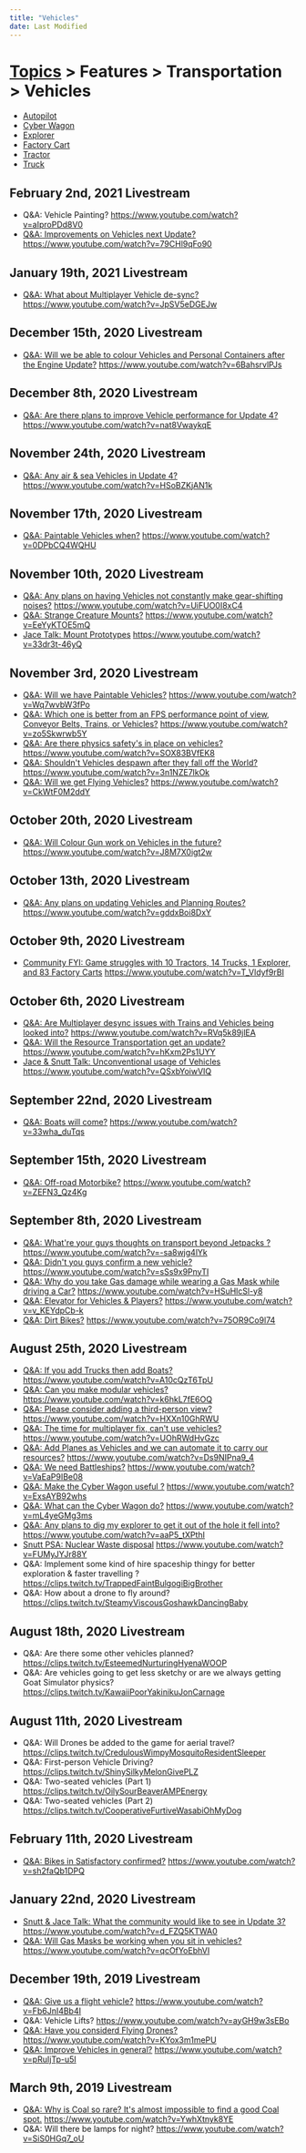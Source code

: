 ```yaml
---
title: "Vehicles"
date: Last Modified
---
```

# [Topics](../../../topics.md) > Features > Transportation > Vehicles
* [Autopilot](../../../topics/features/transportation/vehicles/autopilot.md)
* [Cyber Wagon](../../../topics/features/transportation/vehicles/cyber-wagon.md)
* [Explorer](../../../topics/features/transportation/vehicles/explorer.md)
* [Factory Cart](../../../topics/features/transportation/vehicles/factory-cart.md)
* [Tractor](../../../topics/features/transportation/vehicles/tractor.md)
* [Truck](../../../topics/features/transportation/vehicles/truck.md)

## February 2nd, 2021 Livestream
* Q&A: Vehicle Painting? https://www.youtube.com/watch?v=aIproPDd8V0
* [Q&A: Improvements on Vehicles next Update?](../../../transcriptions/yt-79CHl9qFo90.md) https://www.youtube.com/watch?v=79CHl9qFo90

## January 19th, 2021 Livestream
* [Q&A: What about Multiplayer Vehicle de-sync?](../../../transcriptions/yt-JpSV5eDGEJw.md) https://www.youtube.com/watch?v=JpSV5eDGEJw

## December 15th, 2020 Livestream
* [Q&A: Will we be able to colour Vehicles and Personal Containers after the Engine Update?](../../../transcriptions/yt-6BahsrvlPJs.md) https://www.youtube.com/watch?v=6BahsrvlPJs

## December 8th, 2020 Livestream
* [Q&A: Are there plans to improve Vehicle performance for Update 4?](../../../transcriptions/yt-nat8VwaykqE.md) https://www.youtube.com/watch?v=nat8VwaykqE

## November 24th, 2020 Livestream
* [Q&A: Any air & sea Vehicles in Update 4?](../../../transcriptions/yt-HSoBZKjAN1k.md) https://www.youtube.com/watch?v=HSoBZKjAN1k

## November 17th, 2020 Livestream
* [Q&A: Paintable Vehicles when?](../../../transcriptions/yt-0DPbCQ4WQHU.md) https://www.youtube.com/watch?v=0DPbCQ4WQHU

## November 10th, 2020 Livestream
* [Q&A: Any plans on having Vehicles not constantly make gear-shifting noises?](../../../transcriptions/yt-UiFUO0I8xC4.md) https://www.youtube.com/watch?v=UiFUO0I8xC4
* [Q&A: Strange Creature Mounts?](../../../transcriptions/yt-EeYyKTOE5mQ.md) https://www.youtube.com/watch?v=EeYyKTOE5mQ
* [Jace Talk: Mount Prototypes](../../../transcriptions/yt-33dr3t-46yQ.md) https://www.youtube.com/watch?v=33dr3t-46yQ

## November 3rd, 2020 Livestream
* [Q&A: Will we have Paintable Vehicles?](../../../transcriptions/yt-Wq7wvbW3fPo.md) https://www.youtube.com/watch?v=Wq7wvbW3fPo
* [Q&A: Which one is better from an FPS performance point of view, Conveyor Belts, Trains, or Vehicles?](../../../transcriptions/yt-zo5Skwrwb5Y.md) https://www.youtube.com/watch?v=zo5Skwrwb5Y
* [Q&A: Are there physics safety's in place on vehicles?](../../../transcriptions/yt-SOX83BVfEK8.md) https://www.youtube.com/watch?v=SOX83BVfEK8
* [Q&A: Shouldn't Vehicles despawn after they fall off the World?](../../../transcriptions/yt-3n1NZE7lkOk.md) https://www.youtube.com/watch?v=3n1NZE7lkOk
* [Q&A: Will we get Flying Vehicles?](../../../transcriptions/yt-CkWtF0M2ddY.md) https://www.youtube.com/watch?v=CkWtF0M2ddY

## October 20th, 2020 Livestream
* [Q&A: Will Colour Gun work on Vehicles in the future?](../../../transcriptions/yt-J8M7X0igt2w.md) https://www.youtube.com/watch?v=J8M7X0igt2w

## October 13th, 2020 Livestream
* [Q&A: Any plans on updating Vehicles and Planning Routes?](../../../transcriptions/yt-gddxBoi8DxY.md) https://www.youtube.com/watch?v=gddxBoi8DxY

## October 9th, 2020 Livestream
* [Community FYI: Game struggles with 10 Tractors, 14 Trucks, 1 Explorer, and 83 Factory Carts](../../../transcriptions/yt-T_Vldyf9rBI.md) https://www.youtube.com/watch?v=T_Vldyf9rBI

## October 6th, 2020 Livestream
* [Q&A: Are Multiplayer desync issues with Trains and Vehicles being looked into?](../../../transcriptions/yt-RVq5k89jlEA.md) https://www.youtube.com/watch?v=RVq5k89jlEA
* [Q&A: Will the Resource Transportation get an update?](../../../transcriptions/yt-hKxm2Ps1UYY.md) https://www.youtube.com/watch?v=hKxm2Ps1UYY
* [Jace & Snutt Talk: Unconventional usage of Vehicles](../../../transcriptions/yt-QSxbYoiwVIQ.md) https://www.youtube.com/watch?v=QSxbYoiwVIQ

## September 22nd, 2020 Livestream
* [Q&A: Boats will come?](../../../transcriptions/yt-33wha_duTqs.md) https://www.youtube.com/watch?v=33wha_duTqs

## September 15th, 2020 Livestream
* [Q&A: Off-road Motorbike?](../../../transcriptions/yt-ZEFN3_Qz4Kg.md) https://www.youtube.com/watch?v=ZEFN3_Qz4Kg

## September 8th, 2020 Livestream
* [Q&A: What're your guys thoughts on transport beyond Jetpacks ?](../../../transcriptions/yt--sa8wjg4lYk.md) https://www.youtube.com/watch?v=-sa8wjg4lYk
* [Q&A: Didn't you guys confirm a new vehicle?](../../../transcriptions/yt-sSs9x9PnyTI.md) https://www.youtube.com/watch?v=sSs9x9PnyTI
* [Q&A: Why do you take Gas damage while wearing a Gas Mask while driving a Car?](../../../transcriptions/yt-HSuHlcSl-y8.md) https://www.youtube.com/watch?v=HSuHlcSl-y8
* [Q&A: Elevator for Vehicles & Players?](../../../transcriptions/yt-v_KEYdpCb-k.md) https://www.youtube.com/watch?v=v_KEYdpCb-k
* [Q&A: Dirt Bikes?](../../../transcriptions/yt-75OR9Co9l74.md) https://www.youtube.com/watch?v=75OR9Co9l74

## August 25th, 2020 Livestream
* [Q&A: If you add Trucks then add Boats?](../../../transcriptions/yt-A10cQzT6TpU.md) https://www.youtube.com/watch?v=A10cQzT6TpU
* [Q&A: Can you make modular vehicles?](../../../transcriptions/yt-k6hkL7fE6OQ.md) https://www.youtube.com/watch?v=k6hkL7fE6OQ
* [Q&A: Please consider adding a third-person view?](../../../transcriptions/yt-HXXn10GhRWU.md) https://www.youtube.com/watch?v=HXXn10GhRWU
* [Q&A: The time for multiplayer fix, can't use vehicles?](../../../transcriptions/yt-UOhRWdHvGzc.md) https://www.youtube.com/watch?v=UOhRWdHvGzc
* [Q&A: Add Planes as Vehicles and we can automate it to carry our resources?](../../../transcriptions/yt-Ds9NIPna9_4.md) https://www.youtube.com/watch?v=Ds9NIPna9_4
* [Q&A: We need Battleships?](../../../transcriptions/yt-VaEaP9IBe08.md) https://www.youtube.com/watch?v=VaEaP9IBe08
* [Q&A: Make the Cyber Wagon useful ?](../../../transcriptions/yt-ExsAYB92whs.md) https://www.youtube.com/watch?v=ExsAYB92whs
* [Q&A: What can the Cyber Wagon do?](../../../transcriptions/yt-mL4yeGMg3ms.md) https://www.youtube.com/watch?v=mL4yeGMg3ms
* [Q&A: Any plans to dig my explorer to get it out of the hole it fell into?](../../../transcriptions/yt-aaP5_tXPthI.md) https://www.youtube.com/watch?v=aaP5_tXPthI
* [Snutt PSA: Nuclear Waste disposal](../../../transcriptions/yt-FUMyJYJr88Y.md) https://www.youtube.com/watch?v=FUMyJYJr88Y
* Q&A: Implement some kind of hire spaceship thingy for better exploration & faster travelling ? https://clips.twitch.tv/TrappedFaintBulgogiBigBrother
* Q&A: How about a drone to fly around? https://clips.twitch.tv/SteamyViscousGoshawkDancingBaby

## August 18th, 2020 Livestream
* Q&A: Are there some other vehicles planned? https://clips.twitch.tv/EsteemedNurturingHyenaWOOP
* Q&A: Are vehicles going to get less sketchy or are we always getting Goat Simulator physics? https://clips.twitch.tv/KawaiiPoorYakinikuJonCarnage

## August 11th, 2020 Livestream
* Q&A: Will Drones be added to the game for aerial travel? https://clips.twitch.tv/CredulousWimpyMosquitoResidentSleeper
* Q&A: First-person Vehicle Driving? https://clips.twitch.tv/ShinySilkyMelonGivePLZ
* Q&A: Two-seated vehicles (Part 1) https://clips.twitch.tv/OilySourBeaverAMPEnergy
* Q&A: Two-seated vehicles (Part 2) https://clips.twitch.tv/CooperativeFurtiveWasabiOhMyDog

## February 11th, 2020 Livestream
* [Q&A: Bikes in Satisfactory confirmed?](../../../transcriptions/yt-sh2faQb1DPQ.md) https://www.youtube.com/watch?v=sh2faQb1DPQ

## January 22nd, 2020 Livestream
* [Snutt & Jace Talk: What the community would like to see in Update 3?](../../../transcriptions/yt-d_FZQ5KTWA0.md) https://www.youtube.com/watch?v=d_FZQ5KTWA0
* [Q&A: Will Gas Masks be working when you sit in vehicles?](../../../transcriptions/yt-qcOfYoEbhVI.md) https://www.youtube.com/watch?v=qcOfYoEbhVI

## December 19th, 2019 Livestream
* [Q&A: Give us a flight vehicle?](../../../transcriptions/yt-Fb6JnI4Bb4I.md) https://www.youtube.com/watch?v=Fb6JnI4Bb4I
* Q&A: Vehicle Lifts? https://www.youtube.com/watch?v=ayGH9w3sEBo
* [Q&A: Have you considerd Flying Drones?](../../../transcriptions/yt-KYox3m1mePU.md) https://www.youtube.com/watch?v=KYox3m1mePU
* [Q&A: Improve Vehicles in general?](../../../transcriptions/yt-pRuIjTp-u5I.md) https://www.youtube.com/watch?v=pRuIjTp-u5I

## March 9th, 2019 Livestream
* [Q&A: Why is Coal so rare? It's almost impossible to find a good Coal spot.](../../../transcriptions/yt-YwhXtnyk8YE.md) https://www.youtube.com/watch?v=YwhXtnyk8YE
* Q&A: Will there be lamps for night? https://www.youtube.com/watch?v=SiS0HGq7_oU
